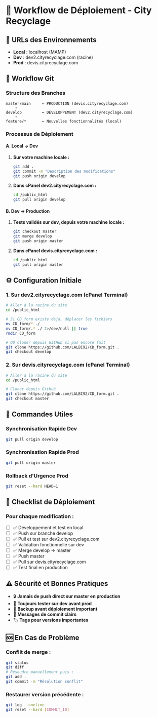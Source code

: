 # 🚀 Workflow de Déploiement - City Recyclage

## 📍 **URLs des Environnements**
- **Local** : localhost (MAMP)
- **Dev** : dev2.cityrecyclage.com (racine)
- **Prod** : devis.cityrecyclage.com

## 🔄 **Workflow Git**

### **Structure des Branches**
```
master/main     ← PRODUCTION (devis.cityrecyclage.com)
    ↑
develop         ← DÉVELOPPEMENT (dev2.cityrecyclage.com)
    ↑
feature/*       ← Nouvelles fonctionnalités (local)
```

### **Processus de Déploiement**

#### **A. Local → Dev**
1. **Sur votre machine locale :**
   ```bash
   git add .
   git commit -m "Description des modifications"
   git push origin develop
   ```

2. **Dans cPanel dev2.cityrecyclage.com :**
   ```bash
   cd /public_html
   git pull origin develop
   ```

#### **B. Dev → Production**
1. **Tests validés sur dev, depuis votre machine locale :**
   ```bash
   git checkout master
   git merge develop
   git push origin master
   ```

2. **Dans cPanel devis.cityrecyclage.com :**
   ```bash
   cd /public_html
   git pull origin master
   ```

## ⚙️ **Configuration Initiale**

### **1. Sur dev2.cityrecyclage.com (cPanel Terminal)**
```bash
# Aller à la racine du site
cd /public_html

# Si CD_form existe déjà, déplacer les fichiers
mv CD_form/* ./
mv CD_form/.* ./ 2>/dev/null || true
rmdir CD_form

# OU cloner depuis GitHub si pas encore fait
git clone https://github.com/LALBI92/CD_form.git .
git checkout develop
```

### **2. Sur devis.cityrecyclage.com (cPanel Terminal)**
```bash
# Aller à la racine du site
cd /public_html

# Cloner depuis GitHub
git clone https://github.com/LALBI92/CD_form.git .
git checkout master
```

## 🔧 **Commandes Utiles**

### **Synchronisation Rapide Dev**
```bash
git pull origin develop
```

### **Synchronisation Rapide Prod**
```bash
git pull origin master
```

### **Rollback d'Urgence Prod**
```bash
git reset --hard HEAD~1
```

## 📝 **Checklist de Déploiement**

### **Pour chaque modification :**
- [ ] ✅ Développement et test en local
- [ ] ✅ Push sur branche develop
- [ ] ✅ Pull et test sur dev2.cityrecyclage.com
- [ ] ✅ Validation fonctionnelle sur dev
- [ ] ✅ Merge develop → master
- [ ] ✅ Push master
- [ ] ✅ Pull sur devis.cityrecyclage.com
- [ ] ✅ Test final en production

## ⚠️ **Sécurité et Bonnes Pratiques**

- 🔒 **Jamais de push direct sur master en production**
- 🧪 **Toujours tester sur dev avant prod**
- 💾 **Backup avant déploiement important**
- 📝 **Messages de commit clairs**
- 🏷️ **Tags pour versions importantes**

## 🆘 **En Cas de Problème**

### **Conflit de merge :**
```bash
git status
git diff
# Résoudre manuellement puis :
git add .
git commit -m "Résolution conflit"
```

### **Restaurer version précédente :**
```bash
git log --oneline
git reset --hard [COMMIT_ID]
``` 